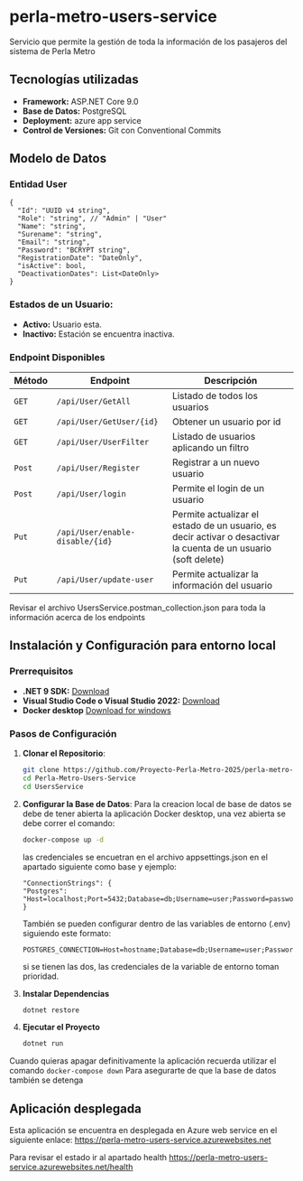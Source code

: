 # perla-metro-users-service

Servicio que permite la gestión de toda la información de los pasajeros del sistema de Perla Metro

## Tecnologías utilizadas

- **Framework:** ASP.NET Core 9.0
- **Base de Datos:** PostgreSQL
- **Deployment:** azure app service
- **Control de Versiones:** Git con Conventional Commits

## Modelo de Datos

### Entidad User
```
{
  "Id": "UUID v4 string",
  "Role": "string", // "Admin" | "User"
  "Name": "string",
  "Surename": "string", 
  "Email": "string",
  "Password": "BCRYPT string",
  "RegistrationDate": "DateOnly",
  "isActive": bool,
  "DeactivationDates": List<DateOnly>
}
```

### Estados de un Usuario:

- **Activo:** Usuario esta.
- **Inactivo:** Estación se encuentra inactiva.

### Endpoint Disponibles

| Método | Endpoint | Descripción |
|--------|----------|-------------|
| `GET` | `/api/User/GetAll` | Listado de todos los usuarios |
| `GET` | `/api/User/GetUser/{id}` | Obtener un usuario por id  | 
| `GET` | `/api/User/UserFilter` | Listado de usuarios aplicando un filtro| 
| `Post` | `/api/User/Register` | Registrar a un nuevo usuario |
| `Post` | `/api/User/login` | Permite el login de un usuario | 
| `Put` | `/api/User/enable-disable/{id}` | Permite actualizar el estado de un usuario, es decir activar o desactivar la cuenta de un usuario (soft delete) | 
| `Put` | `/api/User/update-user` | Permite actualizar la información del usuario | 

Revisar el archivo UsersService.postman_collection.json para toda la información acerca de los endpoints

## Instalación y Configuración para entorno local

### Prerrequisitos

- **.NET 9 SDK:** [Download](https://dotnet.microsoft.com/download/dotnet/9.0)
- **Visual Studio Code o Visual Studio 2022:** [Download](https://code.visualstudio.com/)
- **Docker desktop** [Download for windows](https://docs.docker.com/desktop/setup/install/windows-install/)

### Pasos de Configuración
1.  **Clonar el Repositorio**:
    ```bash
    git clone https://github.com/Proyecto-Perla-Metro-2025/perla-metro-users-service.git
    cd Perla-Metro-Users-Service
    cd UsersService
    ```
2.  **Configurar la Base de Datos**:
    Para la creacion local de base de datos se debe de tener abierta la aplicación Docker desktop, una vez abierta se debe correr el comando:
    ```bash
    docker-compose up -d
    ```
    las credenciales se encuetran en el archivo appsettings.json en el apartado siguiente como base y ejemplo:
    
    ```
    "ConnectionStrings": {
    "Postgres": "Host=localhost;Port=5432;Database=db;Username=user;Password=password"
    }
    ```
    También se pueden configurar dentro de las variables de entorno (.env) siguiendo este formato:
    ```
    POSTGRES_CONNECTION=Host=hostname;Database=db;Username=user;Password=password
    ```
    si se tienen las dos, las credenciales de la variable de entorno toman prioridad.

3. **Instalar Dependencias**
    ```bash
    dotnet restore
    ```

4. **Ejecutar el Proyecto**
    ```bash
    dotnet run
    ```

Cuando quieras apagar definitivamente la aplicación recuerda utilizar el comando 
    ```
    docker-compose down
    ```
Para asegurarte de que la base de datos también se detenga    

## Aplicación desplegada
Esta aplicación se encuentra en desplegada en Azure web service en el siguiente enlace: https://perla-metro-users-service.azurewebsites.net

Para revisar el estado ir al apartado health https://perla-metro-users-service.azurewebsites.net/health

